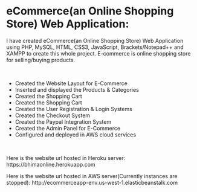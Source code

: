 # eCommerce(an Online Shopping Store) Web Application:

<p>
I have created eCommerce(an Online Shopping Store) Web Application using PHP, MySQL, HTML, CSS3, JavaScript, Brackets/Notepad++ and XAMPP to create this whole project. E-commerce is online shopping store for selling/buying products.
</p>
<br>
<ul>
  <li>Created the Website Layout for E-Commerce</li>
  <li>Inserted and displayed the Products & Categories</li>
  <li>Created the Shopping Cart</li>
  <li>Created the Shopping Cart</li>
  <li>Created the User Registration & Login Systems</li>
  <li>Created the Checkout System</li>
  <li>Created the Paypal Integration System</li>
  <li>Created the Admin Panel for E-Commerce</li>
  <li>Configured and deployed in AWS cloud services</li>
</ul>
<br>
<p>
Here is the website url hosted in Heroku server: https://bhimaonline.herokuapp.com
</p>
<p>
Here is the website url hosted in AWS server(Currently instances are stopped):
  http://ecommerceapp-env.us-west-1.elasticbeanstalk.com
</p>
